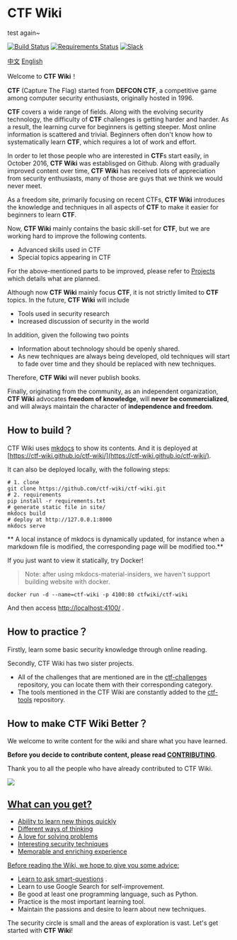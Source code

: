 # CTF Wiki
test again~

[![Build Status](https://travis-ci.org/ctf-wiki/ctf-wiki.svg?branch=master)](https://travis-ci.org/ctf-wiki/ctf-wiki)
[![Requirements Status](https://requires.io/github/ctf-wiki/ctf-wiki/requirements.svg?branch=master)](https://requires.io/github/ctf-wiki/ctf-wiki/requirements/?branch=master)
[![Slack](https://img.shields.io/badge/slack-join%20chat-brightgreen.svg)](https://join.slack.com/t/ctf-wiki/shared_invite/enQtNTkwNDg5NDUzNzAzLTQ3YTliNzI5OGNhM2NmNzI3NTU0YWRlNWFkY2EzYTExN2Y3ZjRkNzYzYmRhNDNlYmY5YTVmNjNhYjliZDgyNTY)

[中文](./README-zh_CN.md)  [English](./README.md)

Welcome to **CTF Wiki**！

**CTF** (Capture The Flag) started from **DEFCON CTF**, a competitive game among computer security enthusiasts, originally hosted in 1996.

**CTF** covers a wide range of fields. Along with the evolving security technology, the difficulty of **CTF** challenges is getting harder and harder. As a result, the learning curve for beginners is getting steeper. Most online information is scattered and trivial. Beginners often don't know how to systematically learn **CTF**, which requires a lot of work and effort.

In order to let those people who are interested in **CTF**s start easily, in October 2016, **CTF Wiki** was establisged on Github. Along with gradually improved content over time, **CTF Wiki** has received lots of appreciation from security enthusiasts, many of those are guys that we think we would never meet.

As a freedom site, primarily focusing on recent CTFs, **CTF Wiki** introduces the knowledge and techniques in all aspects of **CTF** to make it easier for beginners to learn **CTF**.

Now, **CTF Wiki** mainly contains the basic skill-set for **CTF**, but we are working hard to improve the following contents.

- Advanced skills used in CTF
- Special topics appearing in CTF

For the above-mentioned parts to be improved, please refer to [Projects](https://github.com/ctf-wiki/ctf-wiki/projects) which details what are planned.

Although now **CTF Wiki** mainly focus **CTF**, it is not strictly limited to **CTF** topics. In the future, **CTF Wiki** will include

- Tools used in security research
- Increased discussion of security in the world

In addition, given the following two points

- Information about technology should be openly shared.
- As new techniques are always being developed, old techniques will start to fade over time and they should be replaced with new techniques.

Therefore, **CTF Wiki** will never publish books.

Finally, originating from the community, as an independent organization, **CTF Wiki** advocates **freedom of knowledge**, will **never be commercialized**, and will always maintain the character of **independence and freedom**.

## How to build？

CTF Wiki uses [mkdocs](https://github.com/mkdocs/mkdocs) to show its contents. And it is deployed at [https://ctf-wiki.github.io/ctf-wiki/](https://ctf-wiki.github.io/ctf-wiki/).

It can also be deployed locally, with the following steps:

```shell
# 1. clone
git clone https://github.com/ctf-wiki/ctf-wiki.git
# 2. requirements
pip install -r requirements.txt
# generate static file in site/
mkdocs build
# deploy at http://127.0.0.1:8000
mkdocs serve
```

** A local instance of mkdocs is dynamically updated, for instance when a markdown file is modified, the corresponding page will be modified too.**

If you just want to view it statically, try Docker!

> Note: after using mkdocs-material-insiders, we haven't support building website with docker.

```
docker run -d --name=ctf-wiki -p 4100:80 ctfwiki/ctf-wiki
```
And then access [http://localhost:4100/](http://localhost:4100/) .

## How to practice？

Firstly, learn some basic security knowledge through online reading.

Secondly, CTF Wiki has two sister projects.

- All of the challenges that are mentioned are in the [ctf-challenges](https://github.com/ctf-wiki/ctf-challenges) repository, you can locate them with their corresponding category.
- The tools mentioned in the CTF Wiki are constantly added to the [ctf-tools](https://github.com/ctf-wiki/ctf-tools) repository.

## How to make CTF Wiki Better？

We welcome to write content for the wiki and share what you have learned. 

**Before you decide to contribute content, please read [CONTRIBUTING](https://ctf-wiki.org/en/contributing)**.

Thank you to all the people who have already contributed to CTF Wiki.

<a href="https://github.com/ctf-wiki/ctf-wiki/graphs/contributors"><img src="https://opencollective.com/ctf-wiki/contributors.svg?width=890&button=false" />

## What can you get?

- Ability to learn new things quickly
- Different ways of thinking
- A love for solving problems
- Interesting security techniques
- Memorable and enriching experience

Before reading the Wiki, we hope to give you some advice:

- Learn to ask [smart-questions](http://www.catb.org/~esr/faqs/smart-questions.html) .
- Learn to use Google Search for self-improvement.
- Be good at least one programming language, such as Python.
- Practice is the most important learning tool.
- Maintain the passions and desire to learn about new techniques.

The security circle is small and the areas of exploration is vast. Let's get started with **CTF Wiki**!
